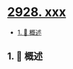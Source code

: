 # [2928. xxx](https://github.com/Tdahuyou/TNotes.leetcode/tree/main/notes/2928.%20xxx)

<!-- region:toc -->

- [1. 📝 概述](#1--概述)

<!-- endregion:toc -->

## 1. 📝 概述
